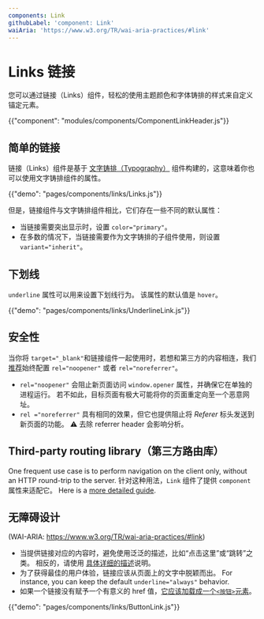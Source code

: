 ```yaml
---
components: Link
githubLabel: 'component: Link'
waiAria: 'https://www.w3.org/TR/wai-aria-practices/#link'
---
```


# Links 链接

<p class="description">您可以通过链接（Links）组件，轻松的使用主题颜色和字体铸排的样式来自定义锚定元素。</p>

{{"component": "modules/components/ComponentLinkHeader.js"}}

## 简单的链接

链接（Links）组件是基于 [文字铸排（Typography）](/api/typography/) 组件构建的，这意味着你也可以使用文字铸排组件的属性。

{{"demo": "pages/components/links/Links.js"}}

但是，链接组件与文字铸排组件相比，它们存在一些不同的默认属性：

- 当链接需要突出显示时，设置 `color="primary"`。
- 在多数的情况下，当链接需要作为文字铸排的子组件使用，则设置 `variant="inherit"`。

## 下划线

`underline` 属性可以用来设置下划线行为。 该属性的默认值是 `hover`。

{{"demo": "pages/components/links/UnderlineLink.js"}}

## 安全性

当你将 `target="_blank"`和链接组件一起使用时，若想和第三方的内容相连，我们[推荐](https://developers.google.com/web/tools/lighthouse/audits/noopener)始终配置 `rel="noopener"` 或者 `rel="noreferrer"`。

- `rel="noopener"` 会阻止新页面访问 `window.opener` 属性，并确保它在单独的进程运行。 若不如此，目标页面有极大可能将你的页面重定向至一个恶意网址。
- `rel ="noreferrer"` 具有相同的效果，但它也提供阻止将 _Referer_ 标头发送到新页面的功能。 ⚠️ 去除 referrer header 会影响分析。

## Third-party routing library（第三方路由库）

One frequent use case is to perform navigation on the client only, without an HTTP round-trip to the server. 针对这种用法，`Link` 组件了提供 `component` 属性来适配它。 Here is a [more detailed guide](/guides/routing/#link).

## 无障碍设计

(WAI-ARIA: https://www.w3.org/TR/wai-aria-practices/#link)

- 当提供链接对应的内容时，避免使用泛泛的描述，比如“点击这里”或“跳转”之类。 相反的，请使用 [具体详细的描述](https://developers.google.com/web/tools/lighthouse/audits/descriptive-link-text)说明。
- 为了获得最佳的用户体验，链接应该从页面上的文字中脱颖而出。 For instance, you can keep the default `underline="always"` behavior.
- 如果一个链接没有赋予一个有意义的 href 值，[它应该加载成一个`<按钮>`元素](https://github.com/jsx-eslint/eslint-plugin-jsx-a11y/blob/HEAD/docs/rules/anchor-is-valid.md)。

{{"demo": "pages/components/links/ButtonLink.js"}}
